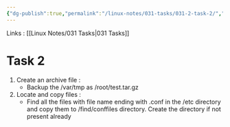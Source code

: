 ```yaml
---
{"dg-publish":true,"permalink":"/linux-notes/031-tasks/031-2-task-2/","noteIcon":"","created":"2023-10-07T13:47:51.691+05:30","updated":"2023-10-13T17:11:45.103+05:30"}
---
```


Links : [[Linux Notes/031 Tasks\|031 Tasks]]

# Task 2

1. Create an archive file :
	- Backup the /var/tmp as /root/test.tar.gz
2. Locate and copy files :
	- Find all the files with file name ending with .conf in the /etc directory and copy them to /find/conffiles directory. Create the directory if not present already